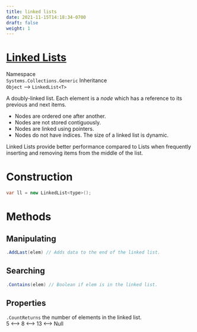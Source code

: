 ```yaml
---
title: linked lists
date: 2021-11-15T14:18:34-0700
draft: false
weight: 1
---
```

# [Linked Lists](https://docs.microsoft.com/en-us/_net/api/system.collections.generic.linkedlist-1?view=net-6.0)
Namespace  
`Systems.Collections.Generic`
Inheritance  
`Object` –> `LinkedList<T>`

A doubly-linked list. Each element is a *node* which has a reference to its previous and next items.
- Nodes are ordered one after another.
- Nodes are not stored contiguously.
- Nodes are linked using pointers.
- Nodes do not have indices.
The size of a linked list is dynamic.

Linked Lists provide better performance compared to Lists when frequently inserting and removing items from the middle of the list.

# Construction
```cs
var ll = new LinkedList<type>();
```
# Methods
## Manipulating
```cs
.AddLast(elem) // Adds data to the end of the linked list.
```
## Searching
```cs
.Contains(elem) // Boolean if elem is in the linked list.
```
## Properties
`.CountReturns` the number of elements in the linked list.  
5 <–> 8 <–> 13 <–> Null
